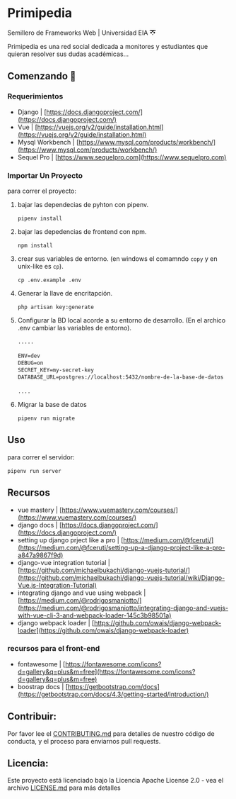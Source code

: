 # Primipedia

Semillero de Frameworks Web | Universidad EIA ![logo eia](https://github.com/EIA-University/LogosEIA/blob/master/assets/png/logo-eia-icon.png?raw=true)

Primipedia es una red social dedicada a monitores y estudiantes que quieran resolver sus dudas académicas...

## Comenzando :rocket:

### Requerimientos
* Django | [https://docs.djangoproject.com/](https://docs.djangoproject.com/)
* Vue | [https://vuejs.org/v2/guide/installation.html](https://vuejs.org/v2/guide/installation.html)
* Mysql Workbench | [https://www.mysql.com/products/workbench/](https://www.mysql.com/products/workbench/)
* Sequel Pro |   [https://www.sequelpro.com](https://www.sequelpro.com)


### Importar Un Proyecto
para correr el proyecto:

1. bajar las dependecias de pyhton con pipenv.
    ```
    pipenv install
    ```
2. bajar las depedencias de frontend con npm.
    ```
    npm install
    ```
4. crear sus variables de entorno. (en windows el comamndo `copy` y en unix-like es `cp`).
    ```
    cp .env.example .env
    ```
5. Generar la llave de encritapción. 
    ```
    php artisan key:generate
    ```
6. Configurar la BD local acorde a su entorno de desarrollo. (En el archico .env  cambiar las variables de entorno).
    ```
    .....

    ENV=dev
    DEBUG=on
    SECRET_KEY=my-secret-key
    DATABASE_URL=postgres://localhost:5432/nombre-de-la-base-de-datos
    
    ....

    ```

7. Migrar la base de datos 
    ```
    pipenv run migrate
    ```

## Uso
 para correr el servidor: 
 ```
 pipenv run server
 ```

## Recursos
* vue mastery | [https://www.vuemastery.com/courses/](https://www.vuemastery.com/courses/) 
* django docs | [https://docs.djangoproject.com/](https://docs.djangoproject.com/)
* setting up django prject like a pro | [https://medium.com/@fceruti/](https://medium.com/@fceruti/setting-up-a-django-project-like-a-pro-a847a9867f9d)
* django-vue integration tutorial | [https://github.com/michaelbukachi/django-vuejs-tutorial/](https://github.com/michaelbukachi/django-vuejs-tutorial/wiki/Django-Vue.js-Integration-Tutorial)
* integrating django and vue using webpack | [https://medium.com/@rodrigosmaniotto/](https://medium.com/@rodrigosmaniotto/integrating-django-and-vuejs-with-vue-cli-3-and-webpack-loader-145c3b98501a)
* django webpack loader | [https://github.com/owais/django-webpack-loader](https://github.com/owais/django-webpack-loader)

### recursos para el front-end
* fontawesome | [https://fontawesome.com/icons?d=gallery&q=plus&m=free](https://fontawesome.com/icons?d=gallery&q=plus&m=free)
* boostrap docs | [https://getbootstrap.com/docs](https://getbootstrap.com/docs/4.3/getting-started/introduction/)

## Contribuir:
Por favor lee el [CONTRIBUTING.md]() para detalles de nuestro código de conducta, y el proceso para enviarnos pull requests.
## Licencia:
Este proyecto está licenciado bajo la Licencia Apache License 2.0  - vea el archivo [LICENSE.md]() para más detalles




